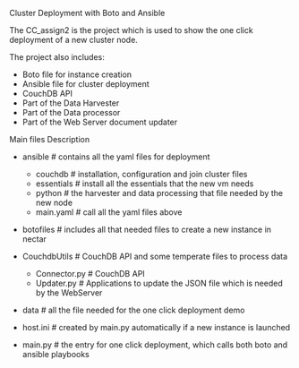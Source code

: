 Cluster Deployment with Boto and Ansible



The CC_assign2 is the project which is used to show the one click deployment
of a new cluster node.

The project also includes:

  - Boto file for instance creation
  - Ansible file for cluster deployment
  - CouchDB API
  - Part of the Data Harvester
  - Part of the Data processor
  - Part of the Web Server document updater

Main files Description

- ansible # contains all the yaml files for deployment
  - couchdb # installation, configuration and join cluster files
  - essentials # install all the essentials that the new vm needs
  - python # the harvester and data processing that file needed by the new node
  - main.yaml # call all the yaml files above

- botofiles # includes all that needed files to create a new instance in nectar

- CouchdbUtils # CouchDB API and some temperate files to process data
  - Connector.py # CouchDB API
  - Updater.py # Applications to update the JSON file which is needed by the WebServer

- data # all the file needed for the one click deployment demo

- host.ini # created by main.py automatically if a new instance is launched

- main.py # the entry for one click deployment, which calls both boto and ansible playbooks
